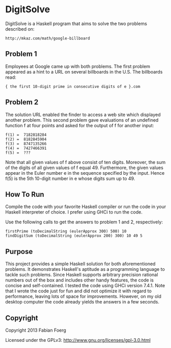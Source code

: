 DigitSolve
==========

DigitSolve is a Haskell program that aims to solve the two problems
described on:

	http://mkaz.com/math/google-billboard

Problem 1
---------

Employees at Google came up with both problems.
The first problem appeared as a hint to a URL on several
billboards in the U.S.
The billboards read:

	{ the first 10-digit prime in consecutive digits of e }.com

Problem 2
---------

The solution URL enabled the finder to access a web site which
displayed another problem.
This second problem gave evaluations of an undefined function f
at four points and asked for the output of f for another input:

	f(1) =  7182818284
	f(2) =  8182845904
	f(3) =  8747135266
	f(4) =  7427466391
	f(5) =  ???

Note that all given values of f above consist of ten digits.
Moreover, the sum of the digits of all given values of f equal 49.
Furthermore, the given values appear in the Euler number e in the
sequence specified by the input.
Hence f(5) is the 5th 10-digit number in e whose digits sum up to
49.

How To Run
----------

Compile the code with your favorite Haskell compiler or
run the code in your Haskell interpreter of choice.
I prefer using GHCi to run the code.

Use the following calls to get the answers to problem 1 and 2,
respectively:

	firstPrime (toDecimalString (eulerApprox 300) 500) 10
	findDigitSum (toDecimalString (eulerApprox 200) 300) 10 49 5

Purpose
-------

This project provides a simple Haskell solution for both
aforementioned problems.
It demonstrates Haskell's aptitude as a programming language to
tackle such problems.
Since Haskell supports arbitrary precision rational numbers out
of the box and includes other handy features, the code is concise
and self-contained.
I tested the code using GHCi version 7.4.1.
Note that I wrote the code just for fun and did not optimize
it with regard to performance, leaving lots of space for
improvements.
However, on my old desktop computer the code already yields the
answers in a few seconds.

Copyright
---------

Copyright 2013 Fabian Foerg

Licensed under the GPLv3: http://www.gnu.org/licenses/gpl-3.0.html


